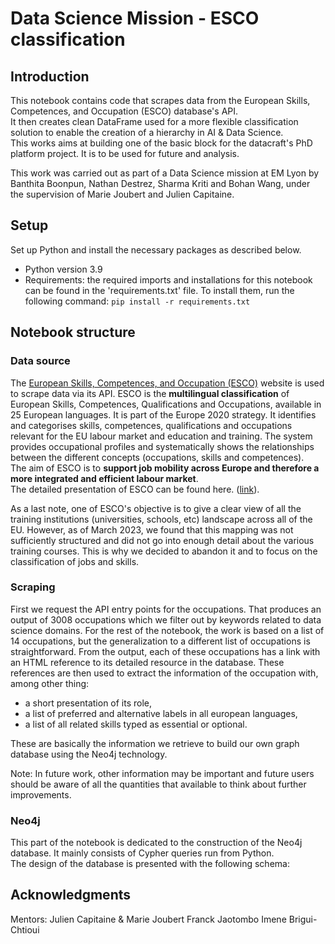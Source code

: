 # Data Science Mission - ESCO classification

## Introduction 

This notebook contains code that scrapes data from the  European Skills, Competences, and Occupation (ESCO) database's API.  
It then creates clean DataFrame used for a more flexible classification solution to enable the creation of a hierarchy in AI & Data Science.  
This works aims at building one of the basic block for the datacraft's PhD platform project. It is to be used for future and analysis. 

This work was carried out as part of a Data Science mission at EM Lyon by Banthita Boonpun, Nathan Destrez, Sharma Kriti and Bohan Wang, under the supervision of Marie Joubert and Julien Capitaine.


## Setup 
Set up Python and install the necessary packages as described below. 
 - Python version 3.9
 - Requirements: the required imports and installations for this notebook can be found in the 'requirements.txt' file. To install them, run the following command:  `pip install -r requirements.txt`


## Notebook structure

### Data source 

The [European Skills, Competences, and Occupation (ESCO)](https://esco.ec.europa.eu/en) website is used to scrape data via its API.
ESCO is the **multilingual classification** of European Skills, Competences, Qualifications and Occupations, available in 25 European languages. It is part of the Europe 2020 strategy.
It identifies and categorises skills, competences, qualifications and occupations relevant for the EU labour market and education and training. The system provides occupational profiles and systematically shows the relationships between the different concepts (occupations, skills and competences).  
The aim of ESCO is to **support job mobility across Europe and therefore a more integrated and efficient labour market**.  
The detailed presentation of ESCO can be found here. ([link](https://esco.ec.europa.eu/en/about-esco)).

As a last note, one of ESCO's objective is to give a clear view of all the training institutions (universities, schools, etc) landscape across all of the EU.
However, as of March 2023, we found that this mapping was not sufficiently structured and did not go into enough detail about the various training courses. This is why we decided to abandon it and to focus on the classification of jobs and skills. 


### Scraping

First we request the API entry points for the occupations. That produces an output of 3008 occupations which we filter out by keywords related to data science domains.
For the rest of the notebook, the work is based on a list of 14 occupations, but the generalization to a different list of occupations is straightforward. 
From the output, each of these occupations has a link with an HTML reference to its detailed resource in the database. These references are then used to extract the information of the occupation with, among other thing:
 - a short presentation of its role,
 - a list of preferred and alternative labels in all european languages,
 - a list of all related skills typed as essential or optional.

These are basically the information we retrieve to build our own graph database using the Neo4j technology.

Note: In future work, other information may be important and future users should be aware of all the quantities that available to think about further improvements.

### Neo4j

This part of the notebook is dedicated to the construction of the Neo4j database. It mainly consists of Cypher queries run from Python.  
The design of the database is presented with the following schema:



## Acknowledgments
Mentors: Julien Capitaine & Marie Joubert 
Franck Jaotombo
Imene Brigui-Chtioui  



